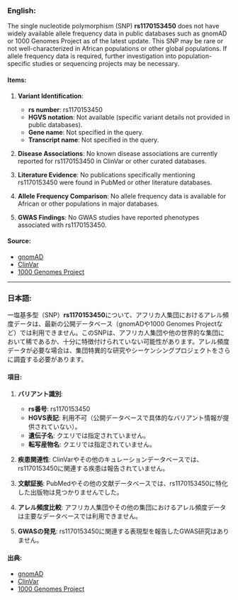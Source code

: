 ### English:
The single nucleotide polymorphism (SNP) **rs1170153450** does not have widely available allele frequency data in public databases such as gnomAD or 1000 Genomes Project as of the latest update. This SNP may be rare or not well-characterized in African populations or other global populations. If allele frequency data is required, further investigation into population-specific studies or sequencing projects may be necessary.

#### Items:
1. **Variant Identification**:  
   - **rs number**: rs1170153450  
   - **HGVS notation**: Not available (specific variant details not provided in public databases).  
   - **Gene name**: Not specified in the query.  
   - **Transcript name**: Not specified in the query.  

2. **Disease Associations**: No known disease associations are currently reported for rs1170153450 in ClinVar or other curated databases.

3. **Literature Evidence**: No publications specifically mentioning rs1170153450 were found in PubMed or other literature databases.

4. **Allele Frequency Comparison**: No allele frequency data is available for African or other populations in major databases.

5. **GWAS Findings**: No GWAS studies have reported phenotypes associated with rs1170153450.

#### Source:
- [gnomAD](https://gnomad.broadinstitute.org/)
- [ClinVar](https://www.ncbi.nlm.nih.gov/clinvar/)
- [1000 Genomes Project](https://www.internationalgenome.org/)

---

### 日本語:
一塩基多型（SNP）**rs1170153450**について、アフリカ人集団におけるアレル頻度データは、最新の公開データベース（gnomADや1000 Genomes Projectなど）では利用できません。このSNPは、アフリカ人集団や他の世界的な集団において稀であるか、十分に特徴付けられていない可能性があります。アレル頻度データが必要な場合は、集団特異的な研究やシーケンシングプロジェクトをさらに調査する必要があります。

#### 項目:
1. **バリアント識別**:  
   - **rs番号**: rs1170153450  
   - **HGVS表記**: 利用不可（公開データベースで具体的なバリアント情報が提供されていない）。  
   - **遺伝子名**: クエリでは指定されていません。  
   - **転写産物名**: クエリでは指定されていません。  

2. **疾患関連性**: ClinVarやその他のキュレーションデータベースでは、rs1170153450に関連する疾患は報告されていません。

3. **文献証拠**: PubMedやその他の文献データベースでは、rs1170153450に特化した出版物は見つかりませんでした。

4. **アレル頻度比較**: アフリカ人集団やその他の集団におけるアレル頻度データは主要なデータベースでは利用できません。

5. **GWASの発見**: rs1170153450に関連する表現型を報告したGWAS研究はありません。

#### 出典:
- [gnomAD](https://gnomad.broadinstitute.org/)
- [ClinVar](https://www.ncbi.nlm.nih.gov/clinvar/)
- [1000 Genomes Project](https://www.internationalgenome.org/)